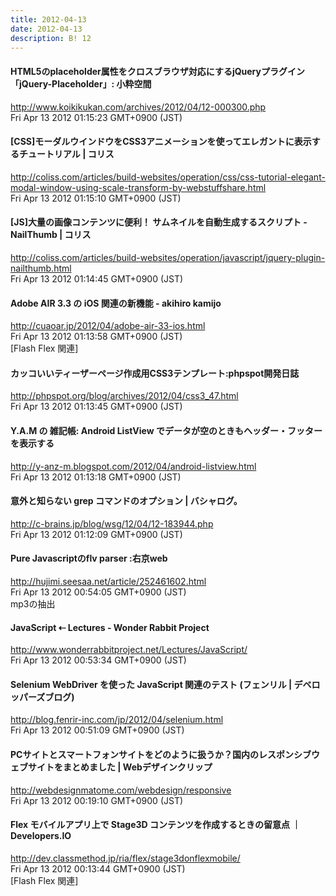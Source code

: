 ```yaml
---
title: 2012-04-13
date: 2012-04-13
description: B! 12
---
```


#### HTML5のplaceholder属性をクロスブラウザ対応にするjQueryプラグイン「jQuery-Placeholder」: 小粋空間
http://www.koikikukan.com/archives/2012/04/12-000300.php<br>
Fri Apr 13 2012 01:15:23 GMT+0900 (JST)<br>


####   [CSS]モーダルウインドウをCSS3アニメーションを使ってエレガントに表示するチュートリアル | コリス
http://coliss.com/articles/build-websites/operation/css/css-tutorial-elegant-modal-window-using-scale-transform-by-webstuffshare.html<br>
Fri Apr 13 2012 01:15:10 GMT+0900 (JST)<br>


####   [JS]大量の画像コンテンツに便利！ サムネイルを自動生成するスクリプト -NailThumb | コリス
http://coliss.com/articles/build-websites/operation/javascript/jquery-plugin-nailthumb.html<br>
Fri Apr 13 2012 01:14:45 GMT+0900 (JST)<br>


#### Adobe AIR 3.3 の iOS 関連の新機能 - akihiro kamijo
http://cuaoar.jp/2012/04/adobe-air-33-ios.html<br>
Fri Apr 13 2012 01:13:58 GMT+0900 (JST)<br>
[Flash Flex 関連]


#### カッコいいティーザーページ作成用CSS3テンプレート:phpspot開発日誌
http://phpspot.org/blog/archives/2012/04/css3_47.html<br>
Fri Apr 13 2012 01:13:45 GMT+0900 (JST)<br>


#### Y.A.M の 雑記帳: Android ListView でデータが空のときもヘッダー・フッターを表示する
http://y-anz-m.blogspot.com/2012/04/android-listview.html<br>
Fri Apr 13 2012 01:13:18 GMT+0900 (JST)<br>


#### 意外と知らない grep コマンドのオプション | バシャログ。
http://c-brains.jp/blog/wsg/12/04/12-183944.php<br>
Fri Apr 13 2012 01:12:09 GMT+0900 (JST)<br>


#### Pure Javascriptのflv parser :右京web
http://hujimi.seesaa.net/article/252461602.html<br>
Fri Apr 13 2012 00:54:05 GMT+0900 (JST)<br>
mp3の抽出


#### JavaScript ⇠ Lectures - Wonder Rabbit Project
http://www.wonderrabbitproject.net/Lectures/JavaScript/<br>
Fri Apr 13 2012 00:53:34 GMT+0900 (JST)<br>


#### Selenium WebDriver を使った JavaScript 関連のテスト (フェンリル | デベロッパーズブログ)
http://blog.fenrir-inc.com/jp/2012/04/selenium.html<br>
Fri Apr 13 2012 00:51:09 GMT+0900 (JST)<br>


#### PCサイトとスマートフォンサイトをどのように扱うか？国内のレスポンシブウェブサイトをまとめました | Webデザインクリップ
http://webdesignmatome.com/webdesign/responsive<br>
Fri Apr 13 2012 00:19:10 GMT+0900 (JST)<br>


#### Flex モバイルアプリ上で Stage3D コンテンツを作成するときの留意点 ｜ Developers.IO
http://dev.classmethod.jp/ria/flex/stage3donflexmobile/<br>
Fri Apr 13 2012 00:13:44 GMT+0900 (JST)<br>
[Flash Flex 関連]


